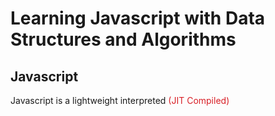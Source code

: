 # Learning Javascript with Data Structures and Algorithms

## Javascript

Javascript is a lightweight interpreted <span style="color:#D81F26;" title="Just-in-time (JIT) compilation is a computing technique where code is compiled during program execution,commonly translating bytecode to machine code for direct execution. JIT compilers continuously analyze executing code to determine when compilation or recompilation would provide a speed advantage. JIT compilation blends the speed of compiled code with the flexibility of interpretation, though it incurs interpreter and compilation overhead. It's well-suited for dynamic programming languages, supporting late-bound data types and security guarantees, and enables adaptive optimizations like dynamic recompilation and microarchitecture-specific speedups.">(JIT Compiled)</span>




